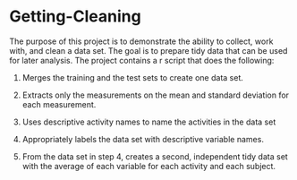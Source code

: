 # Getting-Cleaning
The purpose of this project is to demonstrate the ability to collect, work with, and clean a data set. The goal is to prepare tidy data that can be used for later analysis. The project contains a r script that does the following:

1. Merges the training and the test sets to create one data set.

2. Extracts only the measurements on the mean and standard deviation for each measurement. 

3. Uses descriptive activity names to name the activities in the data set

4. Appropriately labels the data set with descriptive variable names. 

5. From the data set in step 4, creates a second, independent tidy data set with the average of each variable for each activity and each subject.
